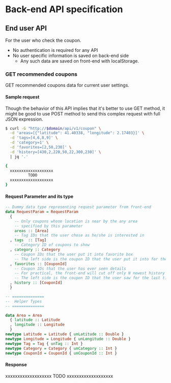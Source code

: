# Back-end API specification

## End user API

For the user who check the coupon.

* No authentication is required for any API
* No user specific information is saved on back-end side
    * Any such data are saved on front-end with localStorage.

### GET recommended coupons

GET recommended coupons data for current user settings.

#### Sample request

Though the behavior of this API implies that it's better to use GET method, it might be good to use POST method to send this complex request with full JSON expression.

```bash
$ curl -G "http://$domain/api/v1/coupon" \
  -d 'areas=[{"latitude": 41.40338, "longitude": 2.17403}]' \
  -d 'tags=[4,6,8,9]' \
  -d 'category=1' \
  -d 'favorites=[2,50,230]' \
  -d 'history=[430,2,220,50,22,300,230]' \
  | jq '.'

{
  xxxxxxxxxxxxxxxxxxx
          TODO
  xxxxxxxxxxxxxxxxxxx
}
```

#### Request Parameter and its type

```haskell
-- Dummy data type representing request parameter from front-end
data RequestParam = RequestParam
  {
    -- Only coupons whose location is near by the any area
    -- specified by this parameter
    areas :: [Area]
    -- Tag IDs that the user chose as he/she is interested in
  , tags  :: [Tag]
    -- Category ID of coupons to show
  , category :: Category
    -- Coupon IDs that the user put it into favorite box
    -- The left side is the coupon ID that the user put it into for the last time
  , favorites :: [CouponId]
    -- Coupon IDs that the user has ever seen details
    -- For practical, the front-end will cut off only N newest history
    -- The left side is the coupon ID that the user saw for the last time
  , history :: [CouponId]
  }

-- ==============
--  Helper Types
-- ==============

data Area = Area
  { latitude :: Latitude
  , longitude :: Longitude
  }
newtype Latitude = Latitude { unLatitude :: Double }
newtype Longitude = Longitude { unLongitude :: Double }
newtype Tag = Tag { unTag :: Int }
newtype Category = Category { unCategory :: Int }
newtype CouponId = CouponId { unCouponId :: Int }
```

#### Response

xxxxxxxxxxxxxxxxxxx
        TODO
xxxxxxxxxxxxxxxxxxx
